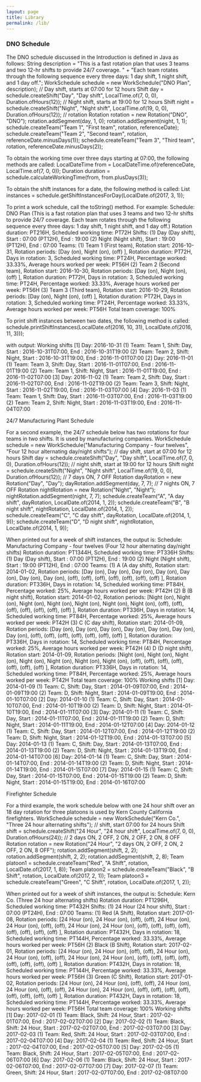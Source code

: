 ```yaml
---
layout: page
title: Library
permalink: /lib/
---
```

<h3>DNO Schedule</h3>
The DNO schedule discussed in the Introduction is defined in Java as follows:
String description = "This is a fast rotation plan that uses 3 teams and two 12-hr shifts to provide 24/7 coverage. "
    + "Each team rotates through the following sequence every three days: 1 day shift, 1 night shift, and 1 day off.";
WorkSchedule schedule = new WorkSchedule("DNO Plan", description);
// Day shift, starts at 07:00 for 12 hours
Shift day = schedule.createShift("Day", "Day shift", LocalTime.of(7, 0, 0), Duration.ofHours(12));
// Night shift, starts at 19:00 for 12 hours
Shift night = schedule.createShift("Night", "Night shift", LocalTime.of(19, 0, 0), Duration.ofHours(12));
// rotation
Rotation rotation = new Rotation("DNO", "DNO");
rotation.addSegment(day, 1, 0);
rotation.addSegment(night, 1, 1);
schedule.createTeam("Team 1", "First team", rotation, referenceDate);
schedule.createTeam("Team 2", "Second team", rotation, referenceDate.minusDays(1));
schedule.createTeam("Team 3", "Third team", rotation, referenceDate.minusDays(2));

To obtain the working time over three days starting at 07:00, the following methods are called:
LocalDateTime from = LocalDateTime.of(referenceDate, LocalTime.of(7, 0, 0));
Duration duration = schedule.calculateWorkingTime(from, from.plusDays(3));


To obtain the shift instances for a date, the following method is called:
List<ShiftInstance> instances = schedule.getShiftInstancesForDay(LocalDate.of(2017, 3, 1)); 


To print a work schedule, call the toString() method.  For example:
Schedule: DNO Plan (This is a fast rotation plan that uses 3 teams and two 12-hr shifts to provide 24/7 coverage. Each team rotates through the following sequence every three days: 1 day shift, 1 night shift, and 1 day off.)
Rotation duration: PT216H, Scheduled working time: PT72H
Shifts: 
  (1) Day (Day shift), Start : 07:00 (PT12H), End : 19:00
  (2) Night (Night shift), Start : 19:00 (PT12H), End : 07:00
Teams: 
  (1) Team 1 (First team), Rotation start: 2016-10-31, Rotation periods: [Day (on), Night (on), (off) ], Rotation duration: PT72H, Days in rotation: 3, Scheduled working time: PT24H, Percentage worked: 33.33%, Average hours worked per week: PT56H
  (2) Team 2 (Second team), Rotation start: 2016-10-30, Rotation periods: [Day (on), Night (on),(off) ], Rotation duration: PT72H, Days in rotation: 3, Scheduled working time: PT24H, Percentage worked: 33.33%, Average hours worked per week: PT56H
  (3) Team 3 (Third team), Rotation start: 2016-10-29, Rotation periods: [Day (on), Night (on), (off) ], Rotation duration: PT72H, Days in rotation: 3, Scheduled working time: PT24H, Percentage worked: 33.33%, Average hours worked per week: PT56H
Total team coverage: 100%


To print shift instances between two dates, the following method is called:
schedule.printShiftInstances(LocalDate.of(2016, 10, 31), LocalDate.of(2016, 11, 3)));

with output:
Working shifts
[1] Day: 2016-10-31
  (1) Team: Team 1, Shift: Day, Start : 2016-10-31T07:00, End : 2016-10-31T19:00
  (2) Team: Team 2, Shift: Night, Start : 2016-10-31T19:00, End : 2016-11-01T07:00
[2] Day: 2016-11-01
  (1) Team: Team 3, Shift: Day, Start : 2016-11-01T07:00, End : 2016-11-01T19:00
  (2) Team: Team 1, Shift: Night, Start : 2016-11-01T19:00, End : 2016-11-02T07:00
[3] Day: 2016-11-02
  (1) Team: Team 2, Shift: Day, Start : 2016-11-02T07:00, End : 2016-11-02T19:00
  (2) Team: Team 3, Shift: Night, Start : 2016-11-02T19:00, End : 2016-11-03T07:00
[4] Day: 2016-11-03
  (1) Team: Team 1, Shift: Day, Start : 2016-11-03T07:00, End : 2016-11-03T19:00
  (2) Team: Team 2, Shift: Night, Start : 2016-11-03T19:00, End : 2016-11-04T07:00

24/7 Manufacturing Plant Schedule

For a second example, the 24/7 schedule below has two rotations for four teams in two shifts.  It is used by manufacturing companies.
WorkSchedule schedule = new WorkSchedule("Manufacturing Company - four twelves",
  "Four 12 hour alternating day/night shifts");
// day shift, start at 07:00 for 12 hours
Shift day = schedule.createShift("Day", "Day shift", LocalTime.of(7, 0, 0), Duration.ofHours(12));
// night shift, start at 19:00 for 12 hours
Shift night = schedule.createShift("Night", "Night shift", LocalTime.of(19, 0, 0), Duration.ofHours(12));
// 7 days ON, 7 OFF
Rotation dayRotation = new Rotation("Day", "Day");
dayRotation.addSegment(day, 7, 7);
// 7 nights ON, 7 OFF
Rotation nightRotation = new Rotation("Night", "Night");
nightRotation.addSegment(night, 7, 7);
schedule.createTeam("A", "A day shift", dayRotation, LocalDate.of(2014, 1, 2));
schedule.createTeam("B", "B night shift", nightRotation, LocalDate.of(2014, 1, 2));
schedule.createTeam("C", "C day shift", dayRotation, LocalDate.of(2014, 1, 9));
schedule.createTeam("D", "D night shift", nightRotation, LocalDate.of(2014, 1, 9));


When printed out for a week of shift instances, the output is:
Schedule: Manufacturing Company - four twelves (Four 12 hour alternating day/night shifts)
Rotation duration: PT1344H, Scheduled working time: PT336H
Shifts: 
  (1) Day (Day shift), Start : 07:00 (PT12H), End : 19:00
  (2) Night (Night shift), Start : 19:00 (PT12H), End : 07:00
Teams: 
  (1) A (A day shift), Rotation start: 2014-01-02, Rotation periods: [Day (on), Day (on), Day (on), Day (on), Day (on), Day (on), Day (on), (off), (off), (off), (off), (off), (off), (off) ], Rotation duration: PT336H, Days in rotation: 14, Scheduled working time: PT84H, Percentage worked: 25%, Average hours worked per week: PT42H
  (2) B (B night shift), Rotation start: 2014-01-02, Rotation periods: [Night (on), Night (on), Night (on), Night (on), Night (on), Night (on), Night (on), (off), (off), (off), (off), (off), (off), (off) ], Rotation duration: PT336H, Days in rotation: 14, Scheduled working time: PT84H, Percentage worked: 25%, Average hours worked per week: PT42H
  (3) C (C day shift), Rotation start: 2014-01-09, Rotation periods: [Day (on), Day (on), Day (on), Day (on), Day (on), Day (on), Day (on), (off), (off), (off), (off), (off), (off), (off) ], Rotation duration: PT336H, Days in rotation: 14, Scheduled working time: PT84H, Percentage worked: 25%, Average hours worked per week: PT42H
  (4) D (D night shift), Rotation start: 2014-01-09, Rotation periods: [Night (on), Night (on), Night (on), Night (on), Night (on), Night (on), Night (on), (off), (off), (off), (off), (off), (off), (off) ], Rotation duration: PT336H, Days in rotation: 14, Scheduled working time: PT84H, Percentage worked: 25%, Average hours worked per week: PT42H
Total team coverage: 100%
Working shifts
[1] Day: 2014-01-09
  (1) Team: C, Shift: Day, Start : 2014-01-09T07:00, End : 2014-01-09T19:00
  (2) Team: D, Shift: Night, Start : 2014-01-09T19:00, End : 2014-01-10T07:00
[2] Day: 2014-01-10
  (1) Team: C, Shift: Day, Start : 2014-01-10T07:00, End : 2014-01-10T19:00
  (2) Team: D, Shift: Night, Start : 2014-01-10T19:00, End : 2014-01-11T07:00
[3] Day: 2014-01-11
  (1) Team: C, Shift: Day, Start : 2014-01-11T07:00, End : 2014-01-11T19:00
  (2) Team: D, Shift: Night, Start : 2014-01-11T19:00, End : 2014-01-12T07:00
[4] Day: 2014-01-12
  (1) Team: C, Shift: Day, Start : 2014-01-12T07:00, End : 2014-01-12T19:00
  (2) Team: D, Shift: Night, Start : 2014-01-12T19:00, End : 2014-01-13T07:00
[5] Day: 2014-01-13
  (1) Team: C, Shift: Day, Start : 2014-01-13T07:00, End : 2014-01-13T19:00
  (2) Team: D, Shift: Night, Start : 2014-01-13T19:00, End : 2014-01-14T07:00
[6] Day: 2014-01-14
  (1) Team: C, Shift: Day, Start : 2014-01-14T07:00, End : 2014-01-14T19:00
  (2) Team: D, Shift: Night, Start : 2014-01-14T19:00, End : 2014-01-15T07:00
[7] Day: 2014-01-15
  (1) Team: C, Shift: Day, Start : 2014-01-15T07:00, End : 2014-01-15T19:00
  (2) Team: D, Shift: Night, Start : 2014-01-15T19:00, End : 2014-01-16T07:00


Firefighter Schedule

For a third example, the work schedule below with one 24 hour shift over an 18 day rotation for three platoons is used by Kern County California firefighters.
WorkSchedule schedule = new WorkSchedule("Kern Co.", "Three 24 hour alternating shifts");
// shift, start 07:00 for 24 hours
Shift shift = schedule.createShift("24 Hour", "24 hour shift", LocalTime.of(7, 0, 0), Duration.ofHours(24));
// 2 days ON, 2 OFF, 2 ON, 2 OFF, 2 ON, 8 OFF
Rotation rotation = new Rotation("24 Hour", "2 days ON, 2 OFF, 2 ON, 2 OFF, 2 ON, 8 OFF");
rotation.addSegment(shift, 2, 2);
rotation.addSegment(shift, 2, 2);
rotation.addSegment(shift, 2, 8);
Team platoon1 = schedule.createTeam("Red", "A Shift", rotation, LocalDate.of(2017, 1, 8));
Team platoon2 = schedule.createTeam("Black", "B Shift", rotation, LocalDate.of(2017, 2, 1));
Team platoon3 = schedule.createTeam("Green", "C Shift", rotation, LocalDate.of(2017, 1, 2));


When printed out for a week of shift instances, the output is:
Schedule: Kern Co. (Three 24 hour alternating shifts)
Rotation duration: PT1296H, Scheduled working time: PT432H
Shifts: 
  (1) 24 Hour (24 hour shift), Start : 07:00 (PT24H), End : 07:00
Teams: 
  (1) Red (A Shift), Rotation start: 2017-01-08, Rotation periods: [24 Hour (on), 24 Hour (on), (off), (off), 24 Hour (on), 24 Hour (on), (off), (off), 24 Hour (on), 24 Hour (on), (off), (off), (off), (off), (off), (off), (off), (off) ], Rotation duration: PT432H, Days in rotation: 18, Scheduled working time: PT144H, Percentage worked: 33.33%, Average hours worked per week: PT56H
  (2) Black (B Shift), Rotation start: 2017-02-01, Rotation periods: [24 Hour (on), 24 Hour (on), (off), (off), 24 Hour (on), 24 Hour (on), (off), (off), 24 Hour (on), 24 Hour (on), (off), (off), (off), (off), (off), (off), (off), (off) ], Rotation duration: PT432H, Days in rotation: 18, Scheduled working time: PT144H, Percentage worked: 33.33%, Average hours worked per week: PT56H
  (3) Green (C Shift), Rotation start: 2017-01-02, Rotation periods: [24 Hour (on), 24 Hour (on), (off), (off), 24 Hour (on), 24 Hour (on), (off), (off), 24 Hour (on), 24 Hour (on), (off), (off), (off), (off), (off), (off), (off), (off) ], Rotation duration: PT432H, Days in rotation: 18, Scheduled working time: PT144H, Percentage worked: 33.33%, Average hours worked per week: PT56H
Total team coverage: 100%
Working shifts
[1] Day: 2017-02-01
  (1) Team: Black, Shift: 24 Hour, Start : 2017-02-01T07:00, End : 2017-02-02T07:00
[2] Day: 2017-02-02
  (1) Team: Black, Shift: 24 Hour, Start : 2017-02-02T07:00, End : 2017-02-03T07:00
[3] Day: 2017-02-03
  (1) Team: Red, Shift: 24 Hour, Start : 2017-02-03T07:00, End : 2017-02-04T07:00
[4] Day: 2017-02-04
  (1) Team: Red, Shift: 24 Hour, Start : 2017-02-04T07:00, End : 2017-02-05T07:00
[5] Day: 2017-02-05
  (1) Team: Black, Shift: 24 Hour, Start : 2017-02-05T07:00, End : 2017-02-06T07:00
[6] Day: 2017-02-06
  (1) Team: Black, Shift: 24 Hour, Start : 2017-02-06T07:00, End : 2017-02-07T07:00
[7] Day: 2017-02-07
  (1) Team: Green, Shift: 24 Hour, Start : 2017-02-07T07:00, End : 2017-02-08T07:00